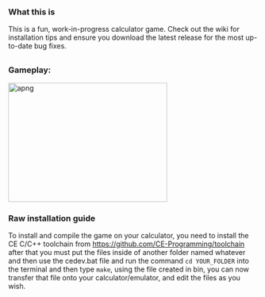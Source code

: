 ### What this is
This is a fun, work-in-progress calculator game. Check out the wiki for installation tips and ensure you download the latest release for the most up-to-date bug fixes.
## 
### Gameplay:
<img width="320" height="240" alt="apng" src="https://github.com/user-attachments/assets/11c0d24d-3006-440f-9097-bb6da1691b40" />

### Raw installation guide
To install and compile the game on your calculator, you need to install the CE C/C++ toolchain from https://github.com/CE-Programming/toolchain after that you must put the files inside of another folder named whatever and then use the cedev.bat file and run the command `cd YOUR_FOLDER` into the terminal and then type `make`, using the file created in bin, you can now transfer that file onto your calculator/emulator, and edit the files as you wish. 
